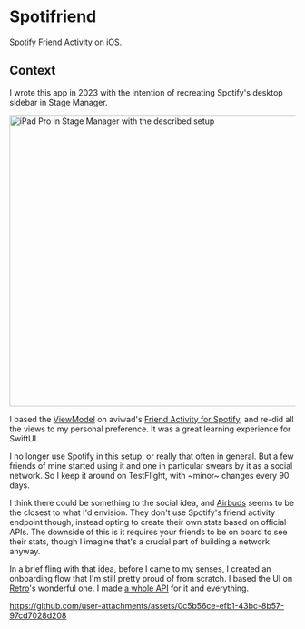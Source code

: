 # Spotifriend

Spotify Friend Activity on iOS.

<!--[Try it on TestFlight!]()-->

## Context

I wrote this app in 2023 with the intention of recreating Spotify's desktop sidebar in Stage Manager.

<img src="https://i.imgur.com/Brkjoek.png" alt="iPad Pro in Stage Manager with the described setup" height="512">

I based the [ViewModel](https://github.com/zanedb/spotifriend/blob/main/spotifriend/FriendActivity.swift) on aviwad's [Friend Activity for Spotify](https://github.com/aviwad/Friend-Activity-for-Spotify), and re-did all the views to my personal preference. It was a great learning experience for SwiftUI.

I no longer use Spotify in this setup, or really that often in general. But a few friends of mine started using it and one in particular swears by it as a social network. So I keep it around on TestFlight, with ~minor~ changes every 90 days.

I think there could be something to the social idea, and [Airbuds](https://apps.apple.com/us/app/airbuds-widget/id1638906106) seems to be the closest to what I'd envision. They don't use Spotify's friend activity endpoint though, instead opting to create their own stats based on official APIs. The downside of this is it requires your friends to be on board to see their stats, though I imagine that's a crucial part of building a network anyway.

In a brief fling with that idea, before I came to my senses, I created an onboarding flow that I'm still pretty proud of from scratch. I based the UI on [Retro](https://retro.app/)'s wonderful one. I made [a whole API](https://github.com/zanedb/spot) for it and everything.

https://github.com/user-attachments/assets/0c5b56ce-efb1-43bc-8b57-97cd7028d208
